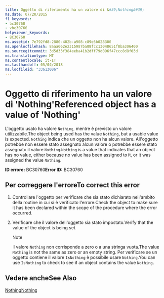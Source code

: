 ```yaml
---
title: Oggetto di riferimento ha un valore di &#39;Nothing&#39;
ms.date: 07/20/2015
f1_keywords:
- bc30760
- vbc30760
helpviewer_keywords:
- BC30760
ms.assetid: 7e792fd8-2880-402b-a908-c89e5b028300
ms.openlocfilehash: 8aaa662e2315987ba08fcc13048651f8ba306400
ms.sourcegitcommit: 3d5d33f384eeba41b2dff79d096f47ccc8d8f03d
ms.translationtype: MT
ms.contentlocale: it-IT
ms.lasthandoff: 05/04/2018
ms.locfileid: "33613006"
---
```

# <a name="referenced-object-has-a-value-of-39nothing39"></a><span data-ttu-id="73920-102">Oggetto di riferimento ha un valore di &#39;Nothing&#39;</span><span class="sxs-lookup"><span data-stu-id="73920-102">Referenced object has a value of &#39;Nothing&#39;</span></span>
<span data-ttu-id="73920-103">L'oggetto usato ha valore `Nothing`, mentre è previsto un valore utilizzabile.</span><span class="sxs-lookup"><span data-stu-id="73920-103">The object being used has the value `Nothing`, but a usable value is expected.</span></span> <span data-ttu-id="73920-104">`Nothing` indica che un oggetto non ha alcun valore. All'oggetto potrebbe non essere stato assegnato alcun valore o potrebbe essere stato assegnato il valore `Nothing`.</span><span class="sxs-lookup"><span data-stu-id="73920-104">`Nothing` is a value that indicates that an object has no value, either because no value has been assigned to it, or it was assigned the value `Nothing`.</span></span>  
  
 <span data-ttu-id="73920-105">**ID errore:** BC30760</span><span class="sxs-lookup"><span data-stu-id="73920-105">**Error ID:** BC30760</span></span>  
  
## <a name="to-correct-this-error"></a><span data-ttu-id="73920-106">Per correggere l'errore</span><span class="sxs-lookup"><span data-stu-id="73920-106">To correct this error</span></span>  
  
1.  <span data-ttu-id="73920-107">Controllare l'oggetto per verificare che sia stato dichiarato nell'ambito della routine in cui si è verificato l'errore.</span><span class="sxs-lookup"><span data-stu-id="73920-107">Check the object to make sure it has been declared within the scope of the procedure where the error occurred.</span></span>  
  
2.  <span data-ttu-id="73920-108">Verificare che il valore dell'oggetto sia stato impostato.</span><span class="sxs-lookup"><span data-stu-id="73920-108">Verify that the value of the object is being set.</span></span>  
  
    > [!NOTE]
    >  <span data-ttu-id="73920-109">Il valore `Nothing` non corrisponde a zero o a una stringa vuota.</span><span class="sxs-lookup"><span data-stu-id="73920-109">The value `Nothing` is not the same as zero or an empty string.</span></span> <span data-ttu-id="73920-110">Per verificare se un oggetto contiene il valore `IsNothing` è possibile usare `Nothing`.</span><span class="sxs-lookup"><span data-stu-id="73920-110">You can use `IsNothing` to check to see if an object contains the value `Nothing`.</span></span>  
  
## <a name="see-also"></a><span data-ttu-id="73920-111">Vedere anche</span><span class="sxs-lookup"><span data-stu-id="73920-111">See Also</span></span>  
 [<span data-ttu-id="73920-112">Nothing</span><span class="sxs-lookup"><span data-stu-id="73920-112">Nothing</span></span>](../../visual-basic/language-reference/nothing.md)  
 
